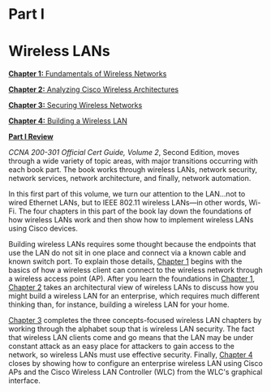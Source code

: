 # Part I


# Wireless LANs

[**Chapter 1:** Fundamentals of Wireless Networks](vol2_ch01.xhtml#ch01)

[**Chapter 2:** Analyzing Cisco Wireless Architectures](vol2_ch02.xhtml#ch02)

[**Chapter 3:** Securing Wireless Networks](vol2_ch03.xhtml#ch03)

[**Chapter 4:** Building a Wireless LAN](vol2_ch04.xhtml#ch04)

[**Part I Review**](vol2_part-p01.xhtml#part-p01)

*CCNA 200-301 Official Cert Guide, Volume 2*, Second Edition, moves through a wide variety of topic areas, with major transitions occurring with each book part. The book works through wireless LANs, network security, network services, network architecture, and finally, network automation.

In this first part of this volume, we turn our attention to the LAN…not to wired Ethernet LANs, but to IEEE 802.11 wireless LANs—in other words, Wi-Fi. The four chapters in this part of the book lay down the foundations of how wireless LANs work and then show how to implement wireless LANs using Cisco devices.

Building wireless LANs requires some thought because the endpoints that use the LAN do not sit in one place and connect via a known cable and known switch port. To explain those details, [Chapter 1](vol2_ch01.xhtml#ch01) begins with the basics of how a wireless client can connect to the wireless network through a wireless access point (AP). After you learn the foundations in [Chapter 1](vol2_ch01.xhtml#ch01), [Chapter 2](vol2_ch02.xhtml#ch02) takes an architectural view of wireless LANs to discuss how you might build a wireless LAN for an enterprise, which requires much different thinking than, for instance, building a wireless LAN for your home.

[Chapter 3](vol2_ch03.xhtml#ch03) completes the three concepts-focused wireless LAN chapters by working through the alphabet soup that is wireless LAN security. The fact that wireless LAN clients come and go means that the LAN may be under constant attack as an easy place for attackers to gain access to the network, so wireless LANs must use effective security. Finally, [Chapter 4](vol2_ch04.xhtml#ch04) closes by showing how to configure an enterprise wireless LAN using Cisco APs and the Cisco Wireless LAN Controller (WLC) from the WLC's graphical interface.